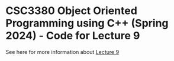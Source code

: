 # CSC3380 Object Oriented Programming using C++ (Spring 2024) - Code for Lecture 9

See here for more information about [Lecture 9][lecture9]

[lecture9]: https://teaching.hkaiser.org/spring2024/csc3380/course/lecture9.html
